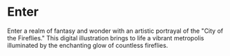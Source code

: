 # Enter
Enter a realm of fantasy and wonder with an artistic portrayal of the "City of the Fireflies." This digital illustration brings to life a vibrant metropolis illuminated by the enchanting glow of countless fireflies. 

